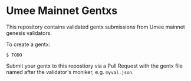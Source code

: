 # Umee Mainnet Gentxs

This repository contains validated gentx submissions from Umee mainnet genesis
validators.

To create a gentx:

```
$ TODO
```

Submit your gentx to this repostiory via a Pull Request with the gentx file named
after the validator's moniker, e.g. `myval.json`.

